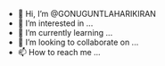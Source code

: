 - 👋 Hi, I’m @GONUGUNTLAHARIKIRAN
- 👀 I’m interested in ...
- 🌱 I’m currently learning ...
- 💞️ I’m looking to collaborate on ...
- 📫 How to reach me ...

<!---
GONUGUNTLAHARIKIRAN/GONUGUNTLAHARIKIRAN is a ✨ special ✨ repository because its `README.md` (this file) appears on your GitHub profile.
You can click the Preview link to take a look at your changes.
--->
